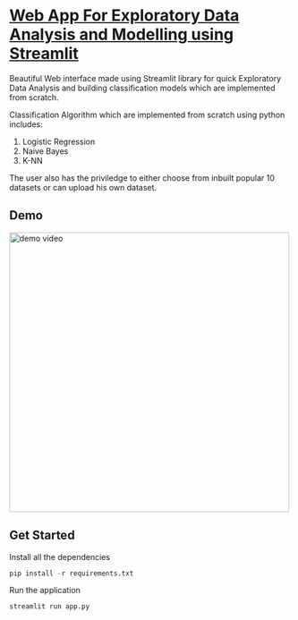 # [Web App For Exploratory Data Analysis and Modelling using Streamlit](https://eda-data-explorer.herokuapp.com/)

Beautiful Web interface made using Streamlit library for quick Exploratory Data Analysis and building classification models which are implemented from scratch.

Classification Algorithm which are implemented from scratch using python includes:
1. Logistic Regression
2. Naive Bayes
3. K-NN

The user also has the priviledge to either choose from inbuilt popular 10 datasets or can upload his own dataset.

## Demo

<img src="./imgs/demo.gif" alt="demo video" width="500px" height = "500px"/>

## Get Started

Install all the dependencies
```python
pip install -r requirements.txt
```

Run the application
```python
streamlit run app.py
```
